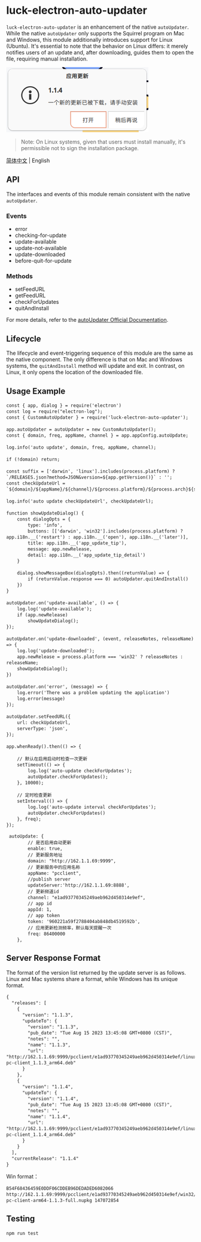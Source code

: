 # luck-electron-auto-updater

`luck-electron-auto-updater` is an enhancement of the native `autoUpdater`. While the native `autoUpdater` only supports the Squirrel program on Mac and Windows, this module additionally introduces support for Linux (Ubuntu). It's essential to note that the behavior on Linux differs: it merely notifies users of an update and, after downloading, guides them to open the file, requiring manual installation.

![Updater Image](images/16acbcd569be3e6f26756396924b9dcc7bf5828658df7a29fa620a5c5d9ab2e3.png)  

> Note: On Linux systems, given that users must install manually, it's permissible not to sign the installation package.

[简体中文](./README-zh_CN.md) | English

## API

The interfaces and events of this module remain consistent with the native `autoUpdater`.

### Events
- error
- checking-for-update
- update-available
- update-not-available
- update-downloaded
- before-quit-for-update

### Methods
- setFeedURL
- getFeedURL
- checkForUpdates
- quitAndInstall

For more details, refer to the [autoUpdater Official Documentation](https://www.electronjs.org/docs/latest/api/auto-updater).

## Lifecycle

The lifecycle and event-triggering sequence of this module are the same as the native component. The only difference is that on Mac and Windows systems, the `quitAndInstall` method will update and exit. In contrast, on Linux, it only opens the location of the downloaded file.

## Usage Example

```
const { app, dialog } = require('electron')
const log = require("electron-log");
const { CustomAutoUpdater } = require('luck-electron-auto-updater');

app.autoUpdater = autoUpdater = new CustomAutoUpdater();
const { domain, freq, appName, channel } = app.appConfig.autoUpdate;

log.info('auto update', domain, freq, appName, channel);

if (!domain) return;

const suffix = ['darwin', 'linux'].includes(process.platform) ? `/RELEASES.json?method=JSON&version=${app.getVersion()}` : '';
const checkUpdateUrl = `${domain}/${appName}/${channel}/${process.platform}/${process.arch}${suffix}`;

log.info('auto update checkUpdateUrl', checkUpdateUrl);

function showUpdateDialog() {
    const dialogOpts = {
        type: 'info',
        buttons: [['darwin', 'win32'].includes(process.platform) ? app.i18n.__('restart') : app.i18n.__('open'), app.i18n.__('later')],
        title: app.i18n.__('app_update_tip'),
        message: app.newRelease,
        detail: app.i18n.__('app_update_tip_detail')
    }

    dialog.showMessageBox(dialogOpts).then((returnValue) => {
        if (returnValue.response === 0) autoUpdater.quitAndInstall()
    })
}

autoUpdater.on('update-available', () => {
    log.log('update-available');
    if (app.newRelease)
        showUpdateDialog();
});

autoUpdater.on('update-downloaded', (event, releaseNotes, releaseName) => {
    log.log('update-downloaded');
    app.newRelease = process.platform === 'win32' ? releaseNotes : releaseName;
    showUpdateDialog();
})

autoUpdater.on('error', (message) => {
    log.error('There was a problem updating the application')
    log.error(message)
});

autoUpdater.setFeedURL({
    url: checkUpdateUrl,
    serverType: 'json',
});

app.whenReady().then(() => {

    // 默认在启用启动时检查一次更新
    setTimeout(() => {
        log.log('auto-update checkForUpdates');
        autoUpdater.checkForUpdates();
    }, 10000);

    // 定时检查更新
    setInterval(() => {
        log.log('auto-update interval checkForUpdates');
        autoUpdater.checkForUpdates()
    }, freq);
});
```

```
 autoUpdate: {
        // 是否启用自动更新
        enable: true,
        // 更新服务地址
        domain: "http://162.1.1.69:9999",
        // 更新服务中的应用名称
        appName: "pcclient",
        //publish server
        updateServer:'http://162.1.1.69:8888',
        // 更新频道id
        channel: "e1ad93770345249aeb962d450314e9ef",
        // app id
        appId: 1,
        // app token
        token: '960221a59f2788404ab848db4519592b',
        // 应用更新检测频率，默认每天提醒一次
        freq: 86400000
    },
```

## Server Response Format

The format of the version list returned by the update server is as follows. Linux and Mac systems share a format, while Windows has its unique format.

```
{
  "releases": [
    {
      "version": "1.1.3",
      "updateTo": {
        "version": "1.1.3",
        "pub_date": "Tue Aug 15 2023 13:45:08 GMT+0800 (CST)",
        "notes": "",
        "name": "1.1.3",
        "url": "http://162.1.1.69:9999/pcclient/e1ad93770345249aeb962d450314e9ef/linux/arm64/luck-pc-client_1.1.3_arm64.deb"
      }
    },
    {
      "version": "1.1.4",
      "updateTo": {
        "version": "1.1.4",
        "pub_date": "Tue Aug 15 2023 13:45:08 GMT+0800 (CST)",
        "notes": "",
        "name": "1.1.4",
        "url": "http://162.1.1.69:9999/pcclient/e1ad93770345249aeb962d450314e9ef/linux/arm64/luck-pc-client_1.1.4_arm64.deb"
      }
    }
  ],
  "currentRelease": "1.1.4"
}
```

Win format：

```
B54F68436459E0DDF06CDDEB96DEDADED6082066 http://162.1.1.69:9999/pcclient/e1ad93770345249aeb962d450314e9ef/win32/arm64/luck-pc-client-arm64-1.1.3-full.nupkg 147072854
```

## Testing

```
npm run test
```